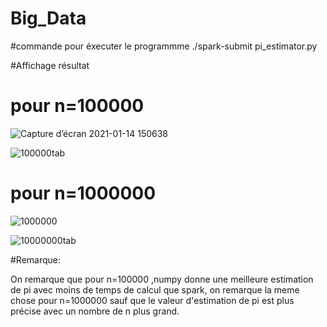 # Big_Data
#commande pour éxecuter le programmme
./spark-submit pi_estimator.py

#Affichage résultat
# pour n=100000
![Capture d’écran 2021-01-14 150638](https://user-images.githubusercontent.com/74453506/104602539-cb7f0f00-567b-11eb-9f58-28881faa5d85.png)

![100000tab](https://user-images.githubusercontent.com/74453506/104604956-34678680-567e-11eb-94d3-6710975fc1c7.png)


# pour n=1000000
![1000000](https://user-images.githubusercontent.com/74453506/104602521-c6ba5b00-567b-11eb-860e-2a969a736d2c.png)

![10000000tab](https://user-images.githubusercontent.com/74453506/104604981-39c4d100-567e-11eb-9b3c-4d202ee67e03.png)

#Remarque:

On remarque que pour n=100000 ,numpy donne une meilleure estimation de pi avec moins de temps de calcul que spark, on remarque la meme chose pour n=1000000 sauf que le valeur d'estimation de pi est plus précise avec un nombre de n plus grand.
